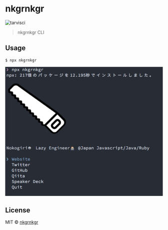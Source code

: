 # nkgrnkgr

![tarvisci](https://travis-ci.org/nkgrnkgr/nkgrnkgr.svg?branch=master)

> nkgrnkgr CLI

## Usage

```
$ npx nkgrnkgr
```

![cap](./cap.png)

## License

MIT © [nkgrnkgr](http://nkgrnkgr.github.io)
